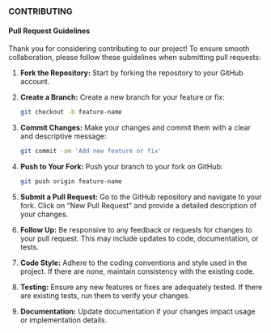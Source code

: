 ### CONTRIBUTING

#### Pull Request Guidelines

Thank you for considering contributing to our project! To ensure smooth collaboration, please follow these guidelines when submitting pull requests:

1. **Fork the Repository:** Start by forking the repository to your GitHub account.

2. **Create a Branch:** Create a new branch for your feature or fix:
   ```bash
   git checkout -b feature-name
   ```

3. **Commit Changes:** Make your changes and commit them with a clear and descriptive message:
   ```bash
   git commit -am 'Add new feature or fix'
   ```

4. **Push to Your Fork:** Push your branch to your fork on GitHub:
   ```bash
   git push origin feature-name
   ```

5. **Submit a Pull Request:** Go to the GitHub repository and navigate to your fork. Click on "New Pull Request" and provide a detailed description of your changes.

6. **Follow Up:** Be responsive to any feedback or requests for changes to your pull request. This may include updates to code, documentation, or tests.

7. **Code Style:** Adhere to the coding conventions and style used in the project. If there are none, maintain consistency with the existing code.

8. **Testing:** Ensure any new features or fixes are adequately tested. If there are existing tests, run them to verify your changes.

9. **Documentation:** Update documentation if your changes impact usage or implementation details.

